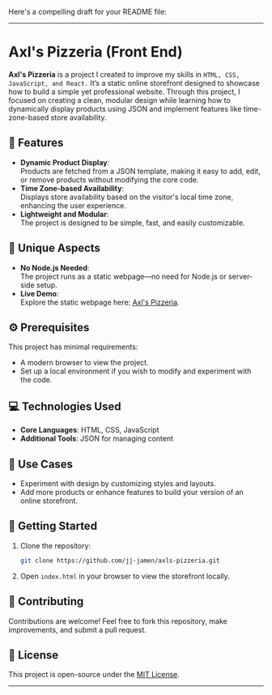 Here's a compelling draft for your README file:

---

# Axl's Pizzeria (Front End)

**Axl's Pizzeria** is a project I created to improve my skills in `HTML, CSS, JavaScript, and React.` It’s a static online storefront designed to showcase how to build a simple yet professional website. Through this project, I focused on creating a clean, modular design while learning how to dynamically display products using JSON and implement features like time-zone-based store availability.

## 🌟 Features

- **Dynamic Product Display**:  
  Products are fetched from a JSON template, making it easy to add, edit, or remove products without modifying the core code.
- **Time Zone-based Availability**:  
  Displays store availability based on the visitor's local time zone, enhancing the user experience.
- **Lightweight and Modular**:  
  The project is designed to be simple, fast, and easily customizable.

## 🚀 Unique Aspects

- **No Node.js Needed**:  
  The project runs as a static webpage—no need for Node.js or server-side setup.
- **Live Demo**:  
  Explore the static webpage here: [Axl's Pizzeria](https://jj-jamen.github.io/axls-pizzeria/).

## ⚙️ Prerequisites

This project has minimal requirements:

- A modern browser to view the project.
- Set up a local environment if you wish to modify and experiment with the code.

## 💻 Technologies Used

- **Core Languages**: HTML, CSS, JavaScript
- **Additional Tools**: JSON for managing content

## 🎯 Use Cases

- Experiment with design by customizing styles and layouts.
- Add more products or enhance features to build your version of an online storefront.

## 🔧 Getting Started

1. Clone the repository:
   ```bash
   git clone https://github.com/jj-jamen/axls-pizzeria.git
   ```
2. Open `index.html` in your browser to view the storefront locally.

## 🤝 Contributing

Contributions are welcome! Feel free to fork this repository, make improvements, and submit a pull request.

## 📜 License

This project is open-source under the [MIT License](LICENSE).

---
